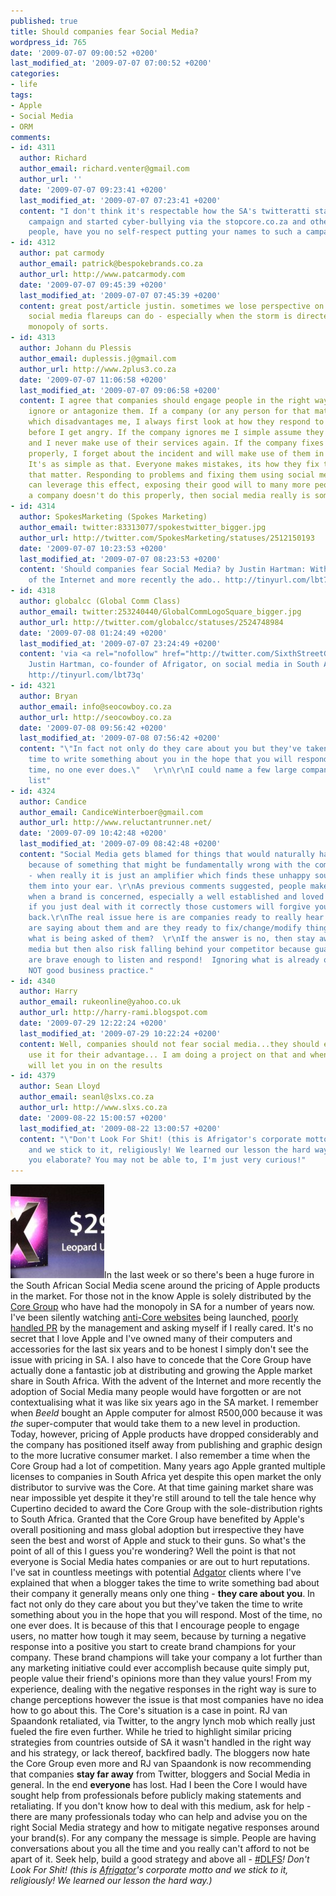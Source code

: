 ```yaml
---
published: true
title: Should companies fear Social Media?
wordpress_id: 765
date: '2009-07-07 09:00:52 +0200'
last_modified_at: '2009-07-07 07:00:52 +0200'
categories:
- life
tags:
- Apple
- Social Media
- ORM
comments:
- id: 4311
  author: Richard
  author_email: richard.venter@gmail.com
  author_url: ''
  date: '2009-07-07 09:23:41 +0200'
  last_modified_at: '2009-07-07 07:23:41 +0200'
  content: "I don't think it's respectable how the SA's twitteratti starter a smear
    campaign and started cyber-bullying via the stopcore.co.za and other sites.\r\n\r\nSies
    people, have you no self-respect putting your names to such a campaign."
- id: 4312
  author: pat carmody
  author_email: patrick@bespokebrands.co.za
  author_url: http://www.patcarmody.com
  date: '2009-07-07 09:45:39 +0200'
  last_modified_at: '2009-07-07 07:45:39 +0200'
  content: great post/article justin. sometimes we lose perspective on how much damage
    social media flareups can do - especially when the storm is directed against a
    monopoly of sorts.
- id: 4313
  author: Johann du Plessis
  author_email: duplessis.j@gmail.com
  author_url: http://www.2plus3.co.za
  date: '2009-07-07 11:06:58 +0200'
  last_modified_at: '2009-07-07 09:06:58 +0200'
  content: I agree that companies should engage people in the right way, rather than
    ignore or antagonize them. If a company (or any person for that matter) does something
    which disadvantages me, I always first look at how they respond to my complaint
    before I get angry. If the company ignores me I simple assume they don't care,
    and I never make use of their services again. If the company fixes the problem
    properly, I forget about the incident and will make use of them in the future.
    It's as simple as that. Everyone makes mistakes, its how they fix those mistakes
    that matter. Responding to problems and fixing them using social media means they
    can leverage this effect, exposing their good will to many more people. If however
    a company doesn't do this properly, then social media really is something to fear.
- id: 4314
  author: SpokesMarketing (Spokes Marketing)
  author_email: twitter:83313077/spokestwitter_bigger.jpg
  author_url: http://twitter.com/SpokesMarketing/statuses/2512150193
  date: '2009-07-07 10:23:53 +0200'
  last_modified_at: '2009-07-07 08:23:53 +0200'
  content: 'Should companies fear Social Media? by Justin Hartman: With the advent
    of the Internet and more recently the ado.. http://tinyurl.com/lbt73q'
- id: 4318
  author: globalcc (Global Comm Class)
  author_email: twitter:253240440/GlobalCommLogoSquare_bigger.jpg
  author_url: http://twitter.com/globalcc/statuses/2524748984
  date: '2009-07-08 01:24:49 +0200'
  last_modified_at: '2009-07-07 23:24:49 +0200'
  content: 'via <a rel="nofollow" href="http://twitter.com/SixthStreetGirl">@SixthStreetGirl</a>:
    Justin Hartman, co-founder of Afrigator, on social media in South Africa ^AG:
    http://tinyurl.com/lbt73q'
- id: 4321
  author: Bryan
  author_email: info@seocowboy.co.za
  author_url: http://seocowboy.co.za
  date: '2009-07-08 09:56:42 +0200'
  last_modified_at: '2009-07-08 07:56:42 +0200'
  content: "\"In fact not only do they care about you but they've taken the
    time to write something about you in the hope that you will respond. Most of the
    time, no one ever does.\"   \r\n\r\nI could name a few large companies in this
    list"
- id: 4324
  author: Candice
  author_email: CandiceWinterboer@gmail.com
  author_url: http://www.reluctantrunner.net/
  date: '2009-07-09 10:42:48 +0200'
  last_modified_at: '2009-07-09 08:42:48 +0200'
  content: "Social Media gets blamed for things that would naturally have come up
    because of something that might be fundamentally wrong with the company/product/service
    - when really it is just an amplifier which finds these unhappy sounds and directs
    them into your ear. \r\nAs previous comments suggested, people make mistakes and
    when a brand is concerned, especially a well established and loved one like Apple,
    if you just deal with it correctly those customers will forgive you and keep coming
    back.\r\nThe real issue here is are companies ready to really hear what people
    are saying about them and are they ready to fix/change/modify things to deliver
    what is being asked of them?  \r\nIf the answer is no, then stay away from social
    media but then also risk falling behind your competitor because guaranteed, they
    are brave enough to listen and respond!  Ignoring what is already out there is
    NOT good business practice."
- id: 4340
  author: Harry
  author_email: rukeonline@yahoo.co.uk
  author_url: http://harry-rami.blogspot.com
  date: '2009-07-29 12:22:24 +0200'
  last_modified_at: '2009-07-29 10:22:24 +0200'
  content: Well, companies should not fear social media...they should embrace it and
    use it for their advantage... I am doing a project on that and when I am done..I
    will let you in on the results
- id: 4379
  author: Sean Lloyd
  author_email: seanl@slxs.co.za
  author_url: http://www.slxs.co.za
  date: '2009-08-22 15:00:57 +0200'
  last_modified_at: '2009-08-22 13:00:57 +0200'
  content: "\"Don't Look For Shit! (this is Afrigator's corporate motto
    and we stick to it, religiously! We learned our lesson the hard way.)\"\r\n\r\nCould
    you elaborate? You may not be able to, I'm just very curious!"
---
```

<img src="/assets/images/uploads/2009/07/3629433472_a0a72b8cbd-150x150.jpg" alt="Apple Pricing" title="Apple Pricing" width="150" height="150" class="alignright size-thumbnail wp-image-766" />In the last week or so there's been a huge furore in the South African Social Media scene around the pricing of Apple products in the market. For those not in the know Apple is solely distributed by the <a href="http://www.core.co.za">Core Group</a> who have had the monopoly in SA for a number of years now. I've been silently watching <a href="http://www.stopcore.co.za">anti-Core websites</a> being launched, <a href="http://www.theweekender.co.za/article.aspx?ID=BD4A1028362">poorly handled PR</a> by the management and asking myself if I really cared.
It's no secret that I love Apple and I've owned many of their computers and accessories for the last six years and to be honest I simply don't see the issue with pricing in SA. I also have to concede that the Core Group have actually done a fantastic job at distributing and growing the Apple market share in South Africa.
With the advent of the Internet and more recently the adoption of Social Media many people would have forgotten or are not contextualising what it was like six years ago in the SA market. I remember when <em>Beeld</em> bought an Apple computer for almost R500,000 because it was <em>the</em> super-computer that would take them to a new level in production. Today, however, pricing of Apple products have dropped considerably and the company has positioned itself away from publishing and graphic design to the more lucrative consumer market.
I also remember a time when the Core Group had a lot of competition. Many years ago Apple granted multiple licenses to companies in South Africa yet despite this open market the only distributor to survive was the Core. At that time gaining market share was near impossible yet despite it they're still around to tell the tale hence why Cupertino decided to award the Core Group with the sole-distribution rights to South Africa.
Granted that the Core Group have benefited by Apple's overall positioning and mass global adoption but irrespective they have seen the best and worst of Apple and stuck to their guns.
So what's the point of all of this I guess you're wondering? Well the point is that not everyone is Social Media hates companies or are out to hurt reputations. I've sat in countless meetings with potential <a href="http://adgator.co.za">Adgator</a> clients where I've explained that when a blogger takes the time to write something bad about their company it generally means only one thing - <strong>they care about you</strong>. 
In fact not only do they care about you but they've taken the time to write something about you in the hope that you will respond. Most of the time, no one ever does.
It is because of this that I encourage people to engage users, no matter how tough it may seem, because by turning a negative response into a positive you start to create brand champions for your company. These brand champions will take your company a lot further than any marketing initiative could ever accomplish because quite simply put, people value their friend's opinions more than they value yours!
From my experience, dealing with the negative responses in the right way is sure to change perceptions however the issue is that most companies have no idea how to go about this.
The Core's situation is a case in point. RJ van Spaandonk retaliated, via Twitter, to the angry lynch mob which really just fueled the fire even further. While he tried to highlight similar pricing strategies from countries outside of SA it wasn't handled in the right way and his strategy, or lack thereof, backfired badly.
The bloggers now hate the Core Group even more and RJ van Spaandonk is now recommending that companies <strong>stay far away</strong> from Twitter, bloggers and Social Media in general. In the end <strong>everyone</strong> has lost.
Had I been the Core I would have sought help from professionals before publicly making statements and retaliating. If you don't know how to deal with this medium, ask for help - there are many professionals today who can help and advise you on the right Social Media strategy and how to mitigate negative responses around your brand(s).
For any company the message is simple. People are having conversations about you all the time and you really can't afford to not be apart of it. Seek help, build a good strategy and above all - <a href="http://dlfs.gatorpeeps.com" target="_blank">#DLFS</a>*!
<em>* Don't Look For Shit! (this is <a href="http://afrigator.com">Afrigator</a>'s corporate motto and we stick to it, religiously! We learned our lesson the hard way.)</em>
